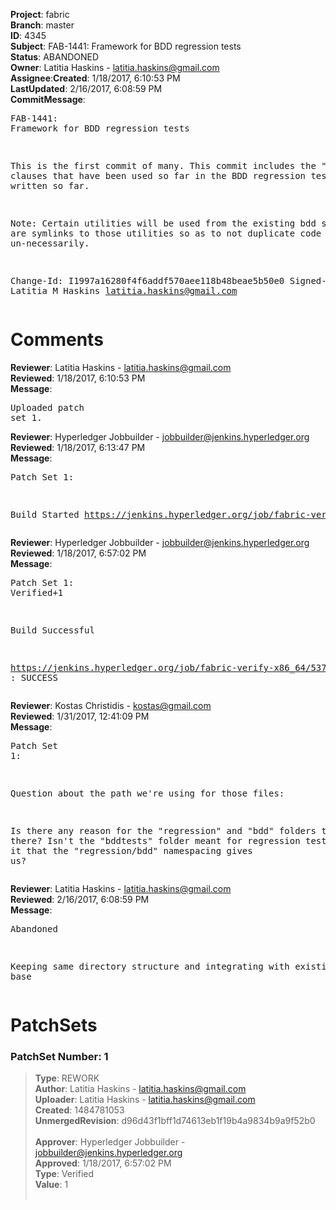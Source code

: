 <strong>Project</strong>: fabric</br><strong>Branch</strong>: master<br><strong>ID</strong>: 4345<br><strong>Subject</strong>: FAB-1441: Framework for BDD regression tests<br><strong>Status</strong>: ABANDONED<br><strong>Owner</strong>: Latitia Haskins - latitia.haskins@gmail.com<br><strong>Assignee</strong>:<strong>Created</strong>: 1/18/2017, 6:10:53 PM<br><strong>LastUpdated</strong>: 2/16/2017, 6:08:59 PM<br><strong>CommitMessage</strong>:<br><pre>FAB-1441: Framework for BDD regression tests

This is the first commit of many. This commit
includes the "given" clauses that have been used
so far in the BDD regression tests that have
written so far.

Note: Certain utilities will be used from the
existing bdd steps and are symlinks to those
utilities so as to not duplicate code un-necessarily.

Change-Id: I1997a16280f4f6addf570aee118b48beae5b50e0
Signed-off-by: Latitia M Haskins <latitia.haskins@gmail.com>
</pre><h1>Comments</h1><strong>Reviewer</strong>: Latitia Haskins - latitia.haskins@gmail.com<br><strong>Reviewed</strong>: 1/18/2017, 6:10:53 PM<br><strong>Message</strong>: <pre>Uploaded patch set 1.</pre><strong>Reviewer</strong>: Hyperledger Jobbuilder - jobbuilder@jenkins.hyperledger.org<br><strong>Reviewed</strong>: 1/18/2017, 6:13:47 PM<br><strong>Message</strong>: <pre>Patch Set 1:

Build Started https://jenkins.hyperledger.org/job/fabric-verify-x86_64/5371/</pre><strong>Reviewer</strong>: Hyperledger Jobbuilder - jobbuilder@jenkins.hyperledger.org<br><strong>Reviewed</strong>: 1/18/2017, 6:57:02 PM<br><strong>Message</strong>: <pre>Patch Set 1: Verified+1

Build Successful 

https://jenkins.hyperledger.org/job/fabric-verify-x86_64/5371/ : SUCCESS</pre><strong>Reviewer</strong>: Kostas Christidis - kostas@gmail.com<br><strong>Reviewed</strong>: 1/31/2017, 12:41:09 PM<br><strong>Message</strong>: <pre>Patch Set 1:

Question about the path we're using for those files:

Is there any reason for the "regression" and "bdd" folders to be in there? Isn't the "bddtests" folder meant for regression tests? What is it that the "regression/bdd" namespacing gives us?</pre><strong>Reviewer</strong>: Latitia Haskins - latitia.haskins@gmail.com<br><strong>Reviewed</strong>: 2/16/2017, 6:08:59 PM<br><strong>Message</strong>: <pre>Abandoned

Keeping same directory structure and integrating with existing code base</pre><h1>PatchSets</h1><h3>PatchSet Number: 1</h3><blockquote><strong>Type</strong>: REWORK<br><strong>Author</strong>: Latitia Haskins - latitia.haskins@gmail.com<br><strong>Uploader</strong>: Latitia Haskins - latitia.haskins@gmail.com<br><strong>Created</strong>: 1484781053<br><strong>UnmergedRevision</strong>: d96d43f1bff1d74613eb1f19b4a9834b9a9f52b0<br><br><strong>Approver</strong>: Hyperledger Jobbuilder - jobbuilder@jenkins.hyperledger.org<br><strong>Approved</strong>: 1/18/2017, 6:57:02 PM<br><strong>Type</strong>: Verified<br><strong>Value</strong>: 1<br><br></blockquote>